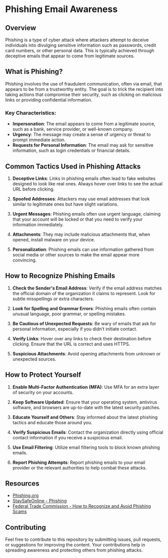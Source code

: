 # Phishing Email Awareness

## Overview

Phishing is a type of cyber attack where attackers attempt to deceive individuals into divulging sensitive information such as passwords, credit card numbers, or other personal data. This is typically achieved through deceptive emails that appear to come from legitimate sources.

## What is Phishing?

Phishing involves the use of fraudulent communication, often via email, that appears to be from a trustworthy entity. The goal is to trick the recipient into taking actions that compromise their security, such as clicking on malicious links or providing confidential information.

### Key Characteristics:
- **Impersonation**: The email appears to come from a legitimate source, such as a bank, service provider, or well-known company.
- **Urgency**: The message may create a sense of urgency or threat to prompt immediate action.
- **Requests for Personal Information**: The email may ask for sensitive information, such as login credentials or financial details.

## Common Tactics Used in Phishing Attacks

1. **Deceptive Links**: Links in phishing emails often lead to fake websites designed to look like real ones. Always hover over links to see the actual URL before clicking.

2. **Spoofed Addresses**: Attackers may use email addresses that look similar to legitimate ones but have slight variations.

3. **Urgent Messages**: Phishing emails often use urgent language, claiming that your account will be locked or that you need to verify your information immediately.

4. **Attachments**: They may include malicious attachments that, when opened, install malware on your device.

5. **Personalization**: Phishing emails can use information gathered from social media or other sources to make the email appear more convincing.

## How to Recognize Phishing Emails

1. **Check the Sender's Email Address**: Verify if the email address matches the official domain of the organization it claims to represent. Look for subtle misspellings or extra characters.

2. **Look for Spelling and Grammar Errors**: Phishing emails often contain unusual language, poor grammar, or spelling mistakes.

3. **Be Cautious of Unexpected Requests**: Be wary of emails that ask for personal information, especially if you didn’t initiate contact.

4. **Verify Links**: Hover over any links to check their destination before clicking. Ensure that the URL is correct and uses HTTPS.

5. **Suspicious Attachments**: Avoid opening attachments from unknown or unexpected sources.

## How to Protect Yourself

1. **Enable Multi-Factor Authentication (MFA)**: Use MFA for an extra layer of security on your accounts.

2. **Keep Software Updated**: Ensure that your operating system, antivirus software, and browsers are up-to-date with the latest security patches.

3. **Educate Yourself and Others**: Stay informed about the latest phishing tactics and educate those around you.

4. **Verify Suspicious Emails**: Contact the organization directly using official contact information if you receive a suspicious email.

5. **Use Email Filtering**: Utilize email filtering tools to block known phishing emails.

6. **Report Phishing Attempts**: Report phishing emails to your email provider or the relevant authorities to help combat these attacks.

## Resources

- [Phishing.org](https://www.phishing.org)
- [StaySafeOnline - Phishing](https://staysafeonline.org/stay-safe-online/phishing/)
- [Federal Trade Commission - How to Recognize and Avoid Phishing Scams](https://www.consumer.ftc.gov/articles/how-recognize-and-avoid-phishing-scams)

## Contributing

Feel free to contribute to this repository by submitting issues, pull requests, or suggestions for improving the content. Your contributions help in spreading awareness and protecting others from phishing attacks.




